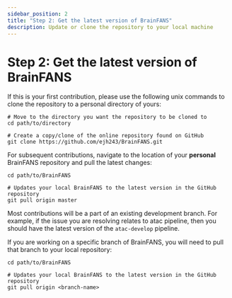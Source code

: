 ```yaml
---
sidebar_position: 2
title: "Step 2: Get the latest version of BrainFANS"
description: Update or clone the repository to your local machine
---
```


# Step 2: Get the latest version of BrainFANS

If this is your first contribution, please use the following unix commands to clone the repository to a personal directory of yours:

```console
# Move to the directory you want the repository to be cloned to
cd path/to/directory

# Create a copy/clone of the online repository found on GitHub
git clone https://github.com/ejh243/BrainFANS.git
```

For subsequent contributions, navigate to the location of your **personal** BrainFANS repository and pull the latest changes:

```console
cd path/to/BrainFANS

# Updates your local BrainFANS to the latest version in the GitHub repository
git pull origin master
```

Most contributions will be a part of an existing development branch. For example, if the issue you are resolving relates to atac pipeline, then you should have the latest version of the `atac-develop` pipeline.

If you are working on a specific branch of BrainFANS, you will need to pull that branch to your local repository:

```console
cd path/to/BrainFANS

# Updates your local BrainFANS to the latest version in the GitHub repository
git pull origin <branch-name>
```